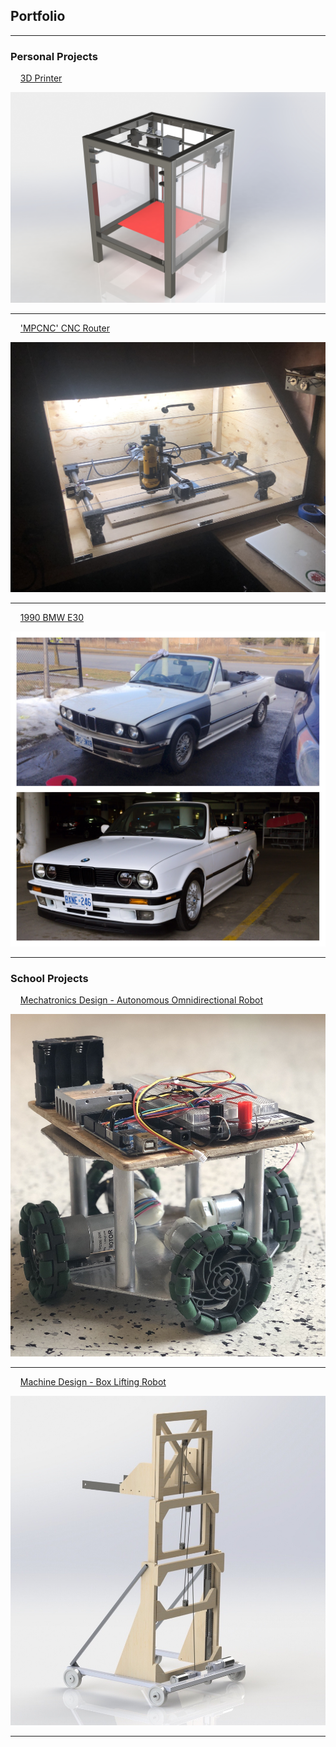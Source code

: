 ## Portfolio

---

### Personal Projects 

&nbsp;&nbsp;&nbsp; [3D Printer](/sample_page)

[<img src="images/Render.JPG?raw=true"/>](/sample_page)

---

&nbsp;&nbsp;&nbsp; ['MPCNC' CNC Router](/CNC)

[<img src="images/IMG_3746.JPG?raw=true"/>](/CNC)

---
&nbsp;&nbsp;&nbsp; [1990 BMW E30](/E30)

[<img src="images/IMG_9376.JPG?raw=true"/>](/E30)

---

### School Projects

&nbsp;&nbsp;&nbsp; [Mechatronics Design - Autonomous Omnidirectional Robot](http://example.com/)

<img src="images/IMG_2974.jpg?raw=true"/>

---

&nbsp;&nbsp;&nbsp; [Machine Design - Box Lifting Robot](http://example.com/)

<img src="images/Render w pulley 2.JPG?raw=true"/>


---




